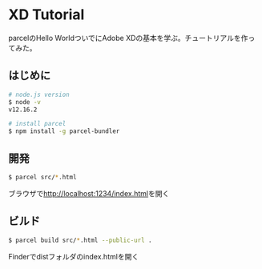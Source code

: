 # XD Tutorial

parcelのHello WorldついでにAdobe XDの基本を学ぶ。チュートリアルを作ってみた。

## はじめに

```sh
# node.js version
$ node -v
v12.16.2

# install parcel
$ npm install -g parcel-bundler
```

## 開発

```sh
$ parcel src/*.html
```

ブラウザで[http://localhost:1234/index.html](http://localhost:1234/index.html)を開く


## ビルド

```sh
$ parcel build src/*.html --public-url .
```

Finderでdistフォルダのindex.htmlを開く
